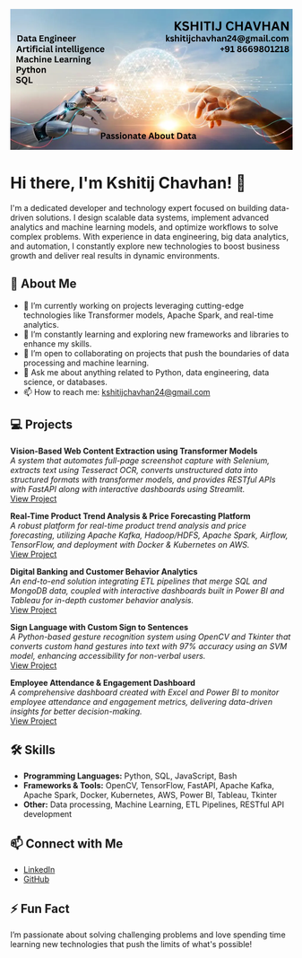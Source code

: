 ![logo](https://github.com/kshitijchavhan24/kshitijchavhan24/blob/main/Background.png)
# Hi there, I'm Kshitij Chavhan! 👋

I'm a dedicated developer and technology expert focused on building data-driven solutions. I design scalable data systems, implement advanced analytics and machine learning models, and optimize workflows to solve complex problems. With experience in data engineering, big data analytics, and automation, I constantly explore new technologies to boost business growth and deliver real results in dynamic environments.

## 🚀 About Me

- 🔭 I’m currently working on projects leveraging cutting-edge technologies like Transformer models, Apache Spark, and real-time analytics.
- 🌱 I’m constantly learning and exploring new frameworks and libraries to enhance my skills.
- 👯 I’m open to collaborating on projects that push the boundaries of data processing and machine learning.
- 💬 Ask me about anything related to Python, data engineering, data science, or databases.
- 📫 How to reach me: [kshitijchavhan24@gmail.com](mailto:kshitijchavhan24@gmail.com)

## 💻 Projects

**Vision-Based Web Content Extraction using Transformer Models**  
_A system that automates full-page screenshot capture with Selenium, extracts text using Tesseract OCR, converts unstructured data into structured formats with transformer models, and provides RESTful APIs with FastAPI along with interactive dashboards using Streamlit._  
[View Project](https://github.com/kshitijchavhan24/Vision-Based-Web-Content-Extraction)

**Real-Time Product Trend Analysis & Price Forecasting Platform**  
_A robust platform for real-time product trend analysis and price forecasting, utilizing Apache Kafka, Hadoop/HDFS, Apache Spark, Airflow, TensorFlow, and deployment with Docker & Kubernetes on AWS._  
[View Project](https://github.com/kshitijchavhan24/Real-Time-Product-Trend-Price-Forecasting)

**Digital Banking and Customer Behavior Analytics**  
_An end-to-end solution integrating ETL pipelines that merge SQL and MongoDB data, coupled with interactive dashboards built in Power BI and Tableau for in-depth customer behavior analysis._  
[View Project](https://github.com/kshitijchavhan24/Digital-Banking-Customer-Behavior-Analytics)

**Sign Language with Custom Sign to Sentences**  
_A Python-based gesture recognition system using OpenCV and Tkinter that converts custom hand gestures into text with 97% accuracy using an SVM model, enhancing accessibility for non-verbal users._  
[View Project](https://github.com/kshitijchavhan24/Sign-Language-with-Custom-Sign-to-Sentences)

**Employee Attendance & Engagement Dashboard**  
_A comprehensive dashboard created with Excel and Power BI to monitor employee attendance and engagement metrics, delivering data-driven insights for better decision-making._  
[View Project](https://github.com/kshitijchavhan24/Employee-Attendance-Engagement-Dashboard)

## 🛠️ Skills

- **Programming Languages:** Python, SQL, JavaScript, Bash
- **Frameworks & Tools:** OpenCV, TensorFlow, FastAPI, Apache Kafka, Apache Spark, Docker, Kubernetes, AWS, Power BI, Tableau, Tkinter
- **Other:** Data processing, Machine Learning, ETL Pipelines, RESTful API development

## 📫 Connect with Me

- [LinkedIn](https://www.linkedin.com/in/your-linkedin-profile)
- [GitHub](https://github.com/kshitijchavhan24)

## ⚡ Fun Fact

I’m passionate about solving challenging problems and love spending time learning new technologies that push the limits of what's possible!
